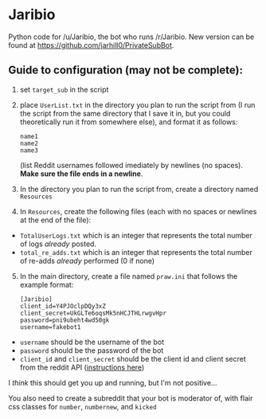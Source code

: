 # Jaribio
Python code for /u/Jaribio, the bot who runs /r/Jaribio. New version can be found at https://github.com/jarhill0/PrivateSubBot.

## Guide to configuration (may not be complete):

1. set `target_sub` in the script
2. place `UserList.txt` in the directory you plan to run the script from (I run the script from the same directory that I save it in, but you could theoretically run it from somewhere else), and format it as follows:

   ```
   name1
   name2
   name3
   ```

   (list Reddit usernames followed imediately by newlines (no spaces). **Make sure the file ends in a newline**.

3. In the directory you plan to run the script from, create a directory named `Resources`
4. In `Resources`, create the following files (each with no spaces or newlines at the end of the file):
  - `TotalUserLogs.txt` which is an integer that represents the total number of logs *already* posted.
  - `total_re_adds.txt` which is an integer that represents the total number of re-adds *already* performed (0 if none)
5. In the main directory, create a file named `praw.ini` that follows the example format:

    ```
    [Jaribio]
    client_id=Y4PJOclpDQy3xZ
    client_secret=UkGLTe6oqsMk5nHCJTHLrwgvHpr
    password=pni9ubeht4wd50gk
    username=fakebot1
   ```
  - `username` should be the username of the bot
  - `password` should be the password of the bot
  - `client_id` and `client_secret` should be the client id and client secret from the reddit API ([instructions here](https://github.com/reddit/reddit/wiki/OAuth2))


I *think* this should get you up and running, but I'm not positive…

You also need to create a subreddit that your bot is moderator of, with flair css classes for `number`, `numbernew`, and `kicked`
